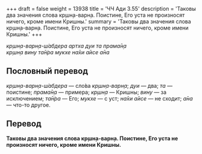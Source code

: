 +++
draft = false
weight = 13938
title = 'ЧЧ Ади 3.55'
description = 'Таковы два значения слова кр̣шн̣а-варн̣а. Поистине, Его уста не произносят ничего, кроме имени Кришны.'
summary = 'Таковы два значения слова кр̣шн̣а-варн̣а. Поистине, Его уста не произносят ничего, кроме имени Кришны.'
+++

_кр̣шн̣а-варн̣а-ш́абдера артха дуи та прама̄н̣а  
кр̣шн̣а вину та̄н̇ра мукхе на̄хи а̄исе а̄на_

## Пословный перевод

_кр̣шн̣а_\-_варн̣а_\-_ш́абдера_ — сло́ва _кр̣шн̣а-варн̣а_; _дуи_ — два; _та_ — поистине; _прама̄н̣а_ — примера; _кр̣шн̣а_ — Кришны; _вину_ — за исключением; _та̄н̇ра_ — Его; _мукхе_ — с уст; _на̄хи_ _а̄исе_ — не сходит; _а̄на_ — что-то другое.

## Перевод

**Таковы два значения слова кр̣шн̣а-варн̣а. Поистине, Его уста не произносят ничего, кроме имени Кришны.**
